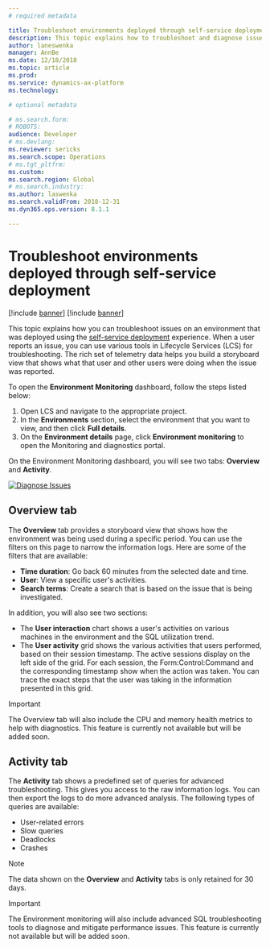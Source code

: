 ```yaml
---
# required metadata

title: Troubleshoot environments deployed through self-service deployment
description: This topic explains how to troubleshoot and diagnose issues in an environment that was deployed using the self-service deployment experience.
author: laneswenka
manager: AnnBe
ms.date: 12/18/2018
ms.topic: article
ms.prod: 
ms.service: dynamics-ax-platform
ms.technology: 

# optional metadata

# ms.search.form: 
# ROBOTS: 
audience: Developer
# ms.devlang: 
ms.reviewer: sericks
ms.search.scope: Operations
# ms.tgt_pltfrm: 
ms.custom: 
ms.search.region: Global
# ms.search.industry: 
ms.author: laswenka
ms.search.validFrom: 2018-12-31
ms.dyn365.ops.version: 8.1.1

---
```


# Troubleshoot environments deployed through self-service deployment

[!include [banner](../includes/banner.md)]
[!include [banner](../includes/limited-availability.md)]

This topic explains how you can troubleshoot issues on an environment that was deployed using the [self-service deployment](infrastructure-stack.md) experience. When a user reports an issue, you can use various tools in Lifecycle Services (LCS) for troubleshooting. The rich set of telemetry data helps you build a storyboard view that shows what that user and other users were doing when the issue was reported.

To open the **Environment Monitoring** dashboard, follow the steps listed below:

1. Open LCS and navigate to the appropriate project.
2. In the **Environments** section, select the environment that you want to view, and then click **Full details**.
3. On the **Environment details** page, click **Environment monitoring** to open the Monitoring and diagnostics portal.

On the Environment Monitoring dashboard, you will see two tabs: **Overview** and **Activity**.

[![Diagnose Issues](./media/DiagnoseIssues.jpg)](./media/DiagnoseIssues.jpg)

## Overview tab

The **Overview** tab provides a storyboard view that shows how the environment was being used during a specific period. You can use the filters on this page to narrow the information logs. Here are some of the filters that are available:

  - **Time duration**: Go back 60 minutes from the selected date and time.
  - **User**: View a specific user's activities.
  - **Search terms**: Create a search that is based on the issue that is being investigated.

In addition, you will also see two sections:

  - The **User interaction** chart shows a user's activities on various machines in the environment and the SQL utilization trend.
  - The **User activity** grid shows the various activities that users performed, based on their session timestamp. The active sessions display on the left side of the grid. For each session, the Form:Control:Command and the corresponding timestamp show when the action was taken. You can trace the exact steps that the user was taking in the information presented in this grid.
  
 > [!IMPORTANT]
 > The Overview tab will also include the CPU and memory health metrics to help with diagnostics.  This feature is currently not available but will be added soon. 

## Activity tab

The **Activity** tab shows a predefined set of queries for advanced troubleshooting. This gives you access to the raw information logs. You can then export the logs to do more advanced analysis. The following types of queries are available:

  - User-related errors
  - Slow queries
  - Deadlocks
  - Crashes

> [!NOTE]
> The data shown on the **Overview** and **Activity** tabs is only retained for 30 days.

> [!IMPORTANT]
> The Environment monitoring will also include advanced SQL troubleshooting tools to diagnose and mitigate performance issues. This feature is currently not available but will be added soon. 



